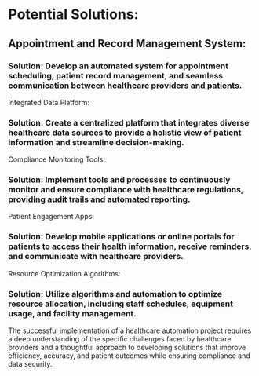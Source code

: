 # Potential Solutions:
## Appointment and Record Management System:

### Solution: Develop an automated system for appointment scheduling, patient record management, and seamless communication between healthcare providers and patients.
Integrated Data Platform:

### Solution: Create a centralized platform that integrates diverse healthcare data sources to provide a holistic view of patient information and streamline decision-making.
Compliance Monitoring Tools:

### Solution: Implement tools and processes to continuously monitor and ensure compliance with healthcare regulations, providing audit trails and automated reporting.
Patient Engagement Apps:

### Solution: Develop mobile applications or online portals for patients to access their health information, receive reminders, and communicate with healthcare providers.
Resource Optimization Algorithms:

### Solution: Utilize algorithms and automation to optimize resource allocation, including staff schedules, equipment usage, and facility management.
The successful implementation of a healthcare automation project requires a deep understanding of the specific challenges faced by healthcare providers and a thoughtful approach to developing solutions that improve efficiency, accuracy, and patient outcomes while ensuring compliance and data security.
